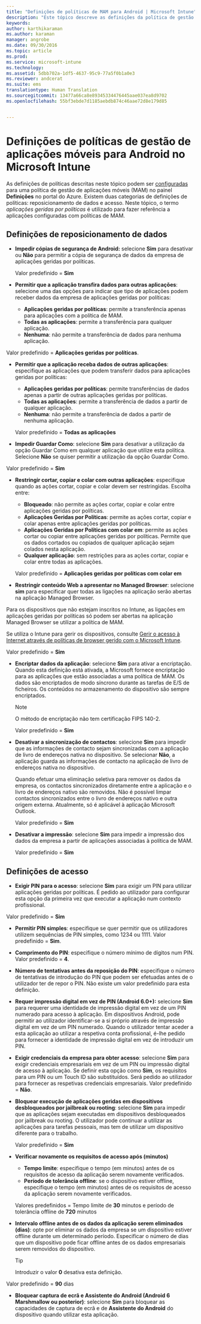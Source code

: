```yaml
---
title: "Definições de políticas de MAM para Android | Microsoft Intune"
description: "Este tópico descreve as definições da política de gestão de aplicações móveis para dispositivos Android."
keywords: 
author: karthikaraman
ms.author: karaman
manager: angrobe
ms.date: 09/30/2016
ms.topic: article
ms.prod: 
ms.service: microsoft-intune
ms.technology: 
ms.assetid: 5dbb702a-1df5-4637-95c9-77a5f0b1a0e3
ms.reviewer: andcerat
ms.suite: ems
translationtype: Human Translation
ms.sourcegitcommit: 13477a66ca8e89345334476445aae037ea8d9702
ms.openlocfilehash: 55bf3ebde7d1185aebdb874c46aae72d8e179d85


---
```


# <a name="android-mobile-app-management-policy-settings-in-microsoft-intune"></a>Definições de políticas de gestão de aplicações móveis para Android no Microsoft Intune
As definições de políticas descritas neste tópico podem ser [configuradas](create-and-deploy-mobile-app-management-policies-with-microsoft-intune.md) para uma política de gestão de aplicações móveis (MAM) no painel **Definições** no portal do Azure.
Existem duas categorias de definições de políticas: reposicionamento de dados e acesso. Neste tópico, o termo *aplicações geridas por políticas* é utilizado para fazer referência a aplicações configuradas com políticas de MAM.

##  <a name="data-relocation-settings"></a>Definições de reposicionamento de dados

- **Impedir cópias de segurança de Android:** selecione **Sim** para desativar ou **Não** para permitir a cópia de segurança de dados da empresa de aplicações geridas por políticas.

  Valor predefinido = **Sim**
- **Permitir que a aplicação transfira dados para outras aplicações**: selecione uma das opções para indicar que tipo de aplicações podem receber dados da empresa de aplicações geridas por políticas:
  -   **Aplicações geridas por políticas**: permite a transferência apenas para aplicações com a política de MAM.
  -   **Todas as aplicações**: permite a transferência para qualquer aplicação.
  -   **Nenhuma**: não permite a transferência de dados para nenhuma aplicação.

 Valor predefinido = **Aplicações geridas por políticas**.
- **Permitir que a aplicação receba dados de outras aplicações**: especifique as aplicações que podem transferir dados para aplicações geridas por políticas:
  -   **Aplicações geridas por políticas**: permite transferências de dados apenas a partir de outras aplicações geridas por políticas.
  -   **Todas as aplicações**: permite a transferência de dados a partir de qualquer aplicação.
  -   **Nenhuma**: não permite a transferência de dados a partir de nenhuma aplicação.

  Valor predefinido = **Todas as aplicações**

-   **Impedir Guardar Como**: selecione **Sim** para desativar a utilização da opção Guardar Como em qualquer aplicação que utilize esta política. Selecione **Não** se quiser permitir a utilização da opção Guardar Como.

  Valor predefinido = **Sim**
- **Restringir cortar, copiar e colar com outras aplicações**: especifique quando as ações cortar, copiar e colar devem ser restringidas. Escolha entre:
  -   **Bloqueado**: não permite as ações cortar, copiar e colar entre aplicações geridas por políticas.
  -   **Aplicações Geridas por Políticas**: permite as ações cortar, copiar e colar apenas entre aplicações geridas por políticas.
  -   **Aplicações Geridas por Políticas com colar em**: permite as ações cortar ou copiar entre aplicações geridas por políticas. Permite que os dados cortados ou copiados de qualquer aplicação sejam colados nesta aplicação.
  -   **Qualquer aplicação**: sem restrições para as ações cortar, copiar e colar entre todas as aplicações.

  Valor predefinido = **Aplicações geridas por políticas com colar em**
-   **Restringir conteúdo Web a apresentar no Managed Browser**: selecione **sim** para especificar quer todas as ligações na aplicação serão abertas na aplicação Managed Browser.

  Para os dispositivos que não estejam inscritos no Intune, as ligações em aplicações geridas por políticas só podem ser abertas na aplicação Managed Browser se utilizar a política de MAM.

  Se utiliza o Intune para gerir os dispositivos, consulte [Gerir o acesso à Internet através de políticas de browser gerido com o Microsoft Intune](manage-internet-access-using-managed-browser-policies.md).

  Valor predefinido = **Sim**
- **Encriptar dados da aplicação**: selecione **Sim** para ativar a encriptação. Quando esta definição está ativada, a Microsoft fornece encriptação para as aplicações que estão associadas a uma política de MAM. Os dados são encriptados de modo síncrono durante as tarefas de E/S de ficheiros. Os conteúdos no armazenamento do dispositivo são sempre encriptados.
  >[!NOTE]
  >O método de encriptação não tem certificação FIPS 140-2.

  Valor predefinido = **Sim**

- **Desativar a sincronização de contactos**: selecione **Sim** para impedir que as informações de contacto sejam sincronizadas com a aplicação de livro de endereços nativa no dispositivo. Se selecionar **Não**, a aplicação guarda as informações de contacto na aplicação de livro de endereços nativa no dispositivo.

  Quando efetuar uma eliminação seletiva para remover os dados da empresa, os contactos sincronizados diretamente entre a aplicação e o livro de endereços nativo são removidos. Não é possível limpar contactos sincronizados entre o livro de endereços nativo e outra origem externa. Atualmente, só é aplicável à aplicação Microsoft Outlook.

  Valor predefinido = **Sim**
- **Desativar a impressão**: selecione **Sim** para impedir a impressão dos dados da empresa a partir de aplicações associadas à política de MAM.

  Valor predefinido = **Sim**

##  <a name="access-settings"></a>Definições de acesso

- **Exigir PIN para o acesso**: selecione **Sim** para exigir um PIN para utilizar aplicações geridas por políticas. É pedido ao utilizador para configurar esta opção da primeira vez que executar a aplicação num contexto profissional.

 Valor predefinido = **Sim**

 -  **Permitir PIN simples**: especifique se quer permitir que os utilizadores utilizem sequências de PIN simples, como 1234 ou 1111. Valor predefinido = **Sim**.
 - **Comprimento do PIN**: especifique o número mínimo de dígitos num PIN. Valor predefinido = **4**.
 - **Número de tentativas antes da reposição do PIN**: especifique o número de tentativas de introdução do PIN que podem ser efetuadas antes de o utilizador ter de repor o PIN. Não existe um valor predefinido para esta definição.
 - **Requer impressão digital em vez de PIN (Android 6.0+):** selecione **Sim** para requerer uma identidade de impressão digital em vez de um PIN numerado para acesso à aplicação.
 Em dispositivos Android, pode permitir ao utilizador identificar-se a si próprio através de impressão digital em vez de um PIN numerado. Quando o utilizador tentar aceder a esta aplicação ao utilizar a respetiva conta profissional, é-lhe pedido para fornecer a identidade de impressão digital em vez de introduzir um PIN.
 - **Exigir credenciais da empresa para obter acesso**: selecione **Sim** para exigir credenciais empresariais em vez de um PIN ou impressão digital de acesso à aplicação. Se definir esta opção como **Sim**, os requisitos para um PIN ou um Touch ID são substituídos. Será pedido ao utilizador para fornecer as respetivas credenciais empresariais. Valor predefinido = **Não**.


- **Bloquear execução de aplicações geridas em dispositivos desbloqueados por jailbreak ou rooting**: selecione **Sim** para impedir que as aplicações sejam executadas em dispositivos desbloqueados por jailbreak ou rooting. O utilizador pode continuar a utilizar as aplicações para tarefas pessoais, mas tem de utilizar um dispositivo diferente para o trabalho.

  Valor predefinido = **Sim**
- **Verificar novamente os requisitos de acesso após (minutos)**
  -   **Tempo limite**: especifique o tempo (em minutos) antes de os requisitos de acesso da aplicação serem novamente verificados.
  -   **Período de tolerância offline**: se o dispositivo estiver offline, especifique o tempo (em minutos) antes de os requisitos de acesso da aplicação serem novamente verificados.

  Valores predefinidos = Tempo limite de **30** minutos e período de tolerância offline de **720** minutos

-   **Intervalo offline antes de os dados da aplicação serem eliminados (dias)**: opte por eliminar os dados da empresa se um dispositivo estiver offline durante um determinado período.  Especificar o número de dias que um dispositivo pode ficar offline antes de os dados empresariais serem removidos do dispositivo.

    >[!TIP]
    >Introduzir o valor **0** desativa esta definição.

  Valor predefinido = **90** dias
- **Bloquear captura de ecrã e Assistente do Android (Android 6 Marshmallow ou posterior)**: selecione **Sim** para bloquear as capacidades de captura de ecrã e de **Assistente do Android** do dispositivo quando utilizar esta aplicação.



<!--HONumber=Nov16_HO2-->


